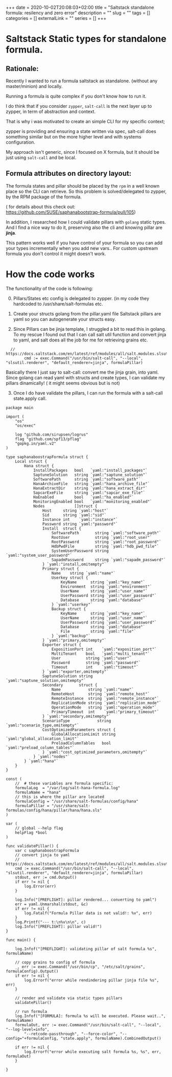 +++ 
date = 2020-10-02T20:08:03+02:00
title = "Saltstack standalone formula: resilency and zero error"
description = ""
slug = "" 
tags = []
categories = []
externalLink = ""
series = []
+++

# Saltstack Static types for standalone formula.

## Rationale:

Recently I wanted to run a formula saltstack as standalone. (without any master/minion) and locally.

Running a formula is quite complex if you don't know how to run it.

I do think that if you consider `zypper`, `salt-call` is the next layer up to zypper, in term of abstraction and context.

That is why i was motivated to create an simple CLI for my specific context; 

zypper is providing and ensuring a state written via spec, salt-call does something similar but on the more higher level and with systems configuration.

My approach isn't generic, since I focused on X formula, but  It should be just using `salt-call` and be local.


## Formula attributes on directory layout:

The formula states and pillar should be placed by the `rpm` in a well known place so the CLI can retrieve. So this problem is solved/delegated to zypper, by the RPM package of the formula.

( for details about this check out: https://github.com/SUSE/saphanabootstrap-formula/pull/105)

In addition, I researched how I could validate pillars with `golang` static types. And I find a nice way to do it, preserving also the cli and knowing pillar are **jinja**.

This pattern works well if you have control of your formula so you can  add your types incrementally when you add new vars.. For custom upstream formula you don't control it might doesn't work.

# How the code works

The functionality of the code is following:

0) Pillars/States etc config is delegated to zypper.  (in my code they hardcoded to /usr/share/salt-formulas etc.

1) Create your structs golang from the pillar.yaml file
 Saltstack pillars are yaml  so you can autogenerate your structs easy.

2) Since Pillars can be jinja template, I struggled a bit to read this in golang.
To my rescue I found out that I can call salt util function and convert jinja to yaml, and salt does all the job for me for retrieving grains etc.

```
  // https://docs.saltstack.com/en/latest/ref/modules/all/salt.modules.slsutil.html#salt.modules.slsutil.renderer
        cmd := exec.Command("/usr/bin/salt-call", "--local", "slsutil.renderer", "default_renderer=jinja", formulaPillar)
```
Basically there I just say to salt-call: convert me the jinja grain, into yaml.
Since golang can read yaml with structs and create types, I can validate my pillars dinamically! ( it might seems obvious but is not)

3) Once I do have validate the pillars, I can run the formula with a salt-call state.apply call.


```
package main

import (
	"os"
	"os/exec"

	log "github.com/sirupsen/logrus"
	flag "github.com/spf13/pflag"
	"gopkg.in/yaml.v2"
)

type saphanaboostrapFormula struct {
	Local struct {
		Hana struct {
			InstallPackages   bool   `yaml:"install_packages"`
			SaptuneSolution   string `yaml:"saptune_solution"`
			SoftwarePath      string `yaml:"software_path"`
			HanaArchiveFile   string `yaml:"hana_archive_file"`
			HanaExtractDir    string `yaml:"hana_extract_dir"`
			SapcarExeFile     string `yaml:"sapcar_exe_file"`
			HaEnabled         bool   `yaml:"ha_enabled"`
			MonitoringEnabled bool   `yaml:"monitoring_enabled"`
			Nodes             []struct {
				Host     string `yaml:"host"`
				Sid      string `yaml:"sid"`
				Instance int    `yaml:"instance"`
				Password string `yaml:"password"`
				Install  struct {
					SoftwarePath       string `yaml:"software_path"`
					RootUser           string `yaml:"root_user"`
					RootPassword       string `yaml:"root_password"`
					HdbPwdFile         string `yaml:"hdb_pwd_file"`
					SystemUserPassword string `yaml:"system_user_password"`
					SapadmPassword     string `yaml:"sapadm_password"`
				} `yaml:"install,omitempty"`
				Primary struct {
					Name    string `yaml:"name"`
					Userkey struct {
						KeyName      string `yaml:"key_name"`
						Environment  string `yaml:"environment"`
						UserName     string `yaml:"user_name"`
						UserPassword string `yaml:"user_password"`
						Database     string `yaml:"database"`
					} `yaml:"userkey"`
					Backup struct {
						KeyName      string `yaml:"key_name"`
						UserName     string `yaml:"user_name"`
						UserPassword string `yaml:"user_password"`
						Database     string `yaml:"database"`
						File         string `yaml:"file"`
					} `yaml:"backup"`
				} `yaml:"primary,omitempty"`
				Exporter struct {
					ExpositionPort int    `yaml:"exposition_port"`
					MultiTenant    bool   `yaml:"multi_tenant"`
					User           string `yaml:"user"`
					Password       string `yaml:"password"`
					Timeout        int    `yaml:"timeout"`
				} `yaml:"exporter,omitempty"`
				SaptuneSolution string `yaml:"saptune_solution,omitempty"`
				Secondary       struct {
					Name            string `yaml:"name"`
					RemoteHost      string `yaml:"remote_host"`
					RemoteInstance  string `yaml:"remote_instance"`
					ReplicationMode string `yaml:"replication_mode"`
					OperationMode   string `yaml:"operation_mode"`
					PrimaryTimeout  int    `yaml:"primary_timeout"`
				} `yaml:"secondary,omitempty"`
				ScenarioType            string `yaml:"scenario_type,omitempty"`
				CostOptimizedParameters struct {
					GlobalAllocationLimit string `yaml:"global_allocation_limit"`
					PreloadColumnTables   bool   `yaml:"preload_column_tables"`
				} `yaml:"cost_optimized_parameters,omitempty"`
			} `yaml:"nodes"`
		} `yaml:"hana"`
	}
}

const (
	//	# these variables are formula specific:
	formulaLog  = "/var/log/salt-hana-formula.log"
	formulaName = "hana"
	// this is where the pillar are located
	formulaConfig = "/usr/share/salt-formulas/config/hana"
	formulaPillar = "/usr/share/salt-formulas/config/hana/pillar/hana/hana.sls"
)

var (
	// global --help flag
	helpFlag *bool
)

func validatePillar() {
	var c saphanaboostrapFormula
	// convert jinja to yaml
	// https://docs.saltstack.com/en/latest/ref/modules/all/salt.modules.slsutil.html#salt.modules.slsutil.renderer
	cmd := exec.Command("/usr/bin/salt-call", "--local", "slsutil.renderer", "default_renderer=jinja", formulaPillar)
	stdout, err := cmd.Output()
	if err != nil {
		log.Error(err)
	}

	log.Info("[PREFLIGHT]: pillar rendered... converting to yaml")
	err = yaml.Unmarshal(stdout, &c)
	if err != nil {
		log.Fatalf("Formula Pillar data is not valid!: %v", err)
	}
	log.Printf("--- t:\n%v\n\n", c)
	log.Info("[PREFLIGHT]: pillar valid!")
}

func main() {

	log.Infof("[PREFLIGHT]: validating pillar of salt formula %s", formulaName)

	// copy grains to config of formula
	_, err := exec.Command("/usr/bin/cp", "/etc/salt/grains", formulaConfig).Output()
	if err != nil {
		log.Errorf("error while rendindering pillar jinja file %s", err)
	}

	// render and validate via static types pillars
	validatePillar()

	// run formula
	log.Infof("[FORMULA]: formula %s will be executed. Please wait..", formulaName)
	formulaOut, err := exec.Command("/usr/bin/salt-call", "--local", "--log-level=info",
		"--retcode-passthrough", "--force-color", "--config="+formulaConfig, "state.apply", formulaName).CombinedOutput()

	if err != nil {
		log.Errorf("error while executing salt formula %s, %s", err, formulaOut)
	}

}
```
